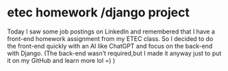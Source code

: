 # etec homework /django project
Today I saw some job postings on LinkedIn and remembered that I have a front-end homework assignment from my ETEC class.
So I decided to do the front-end quickly with an AI like ChatGPT and focus on the back-end with Django.
(The back-end wasn’t required,but I made it anyway just to put it on my GitHub and learn more lol =) )
